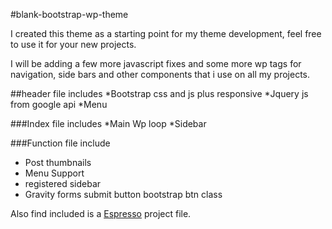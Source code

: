 #blank-bootstrap-wp-theme

I created this theme as a starting point for my theme development, feel free to use it for your new projects.

I will be adding a few more javascript fixes and some more wp tags for navigation, side bars and other components that i use on all my projects.




##header file includes
*Bootstrap css and js plus responsive
*Jquery js from google api
*Menu


###Index file includes
*Main Wp loop
*Sidebar

###Function file include
* Post thumbnails
* Menu Support
* registered sidebar
* Gravity forms submit button bootstrap btn class

Also find included is a [Espresso](http://macrabbit.com/espresso/) project file.